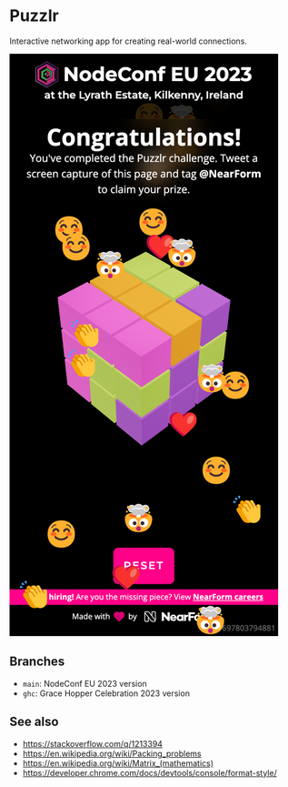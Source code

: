 # Puzzlr

Interactive networking app for creating real-world connections.

![win screenshot](./win-sreenshot.png)

## Branches
* `main`: NodeConf EU 2023 version
* `ghc`: Grace Hopper Celebration 2023 version

## See also
- https://stackoverflow.com/q/1213394
- https://en.wikipedia.org/wiki/Packing_problems
- https://en.wikipedia.org/wiki/Matrix_(mathematics)
- https://developer.chrome.com/docs/devtools/console/format-style/

